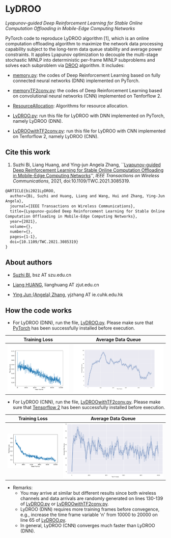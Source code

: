 # LyDROO

*Lyapunov-guided Deep Reinforcement Learning for Stable Online Computation Offloading in Mobile-Edge Computing Networks*

PyTorch code to reproduce LyDROO algorithm [1], which is an online computation offloading algorithm to maximize the network data processing capability subject to the long-term data queue stability and average power constraints. It applies Lyapunov optimization to
decouple the multi-stage stochastic MINLP into deterministic per-frame MINLP subproblems and solves each subproblem via [DROO](https://github.com/revenol/DROO) algorithm. It includes:

- [memory.py](memory.py): the codes of Deep Reinforcement Learning based on fully connected neural networks (DNN) implemented on PyTorch.
- [memoryTF2conv.py](memoryTF2conv.py): the codes of Deep Reinforcement Learning based on convolutional neural networks (CNN) implemented on Tenforflow 2.

- [ResourceAllocation](ResourceAllocation.py): Algorithms for resource allocation.

- [LyDROO.py](LyDROO.py): run this file for LyDROO with DNN implemented on PyTorch, namely LyDROO (DNN).
- [LyDROOwithTF2conv.py](LyDROOwithTF2conv.py): run this file for LyDROO with CNN implemented on Tenforflow 2, namely LyDROO (CNN).

## Cite this work

1. Suzhi Bi, Liang Huang, and Ying-jun Angela Zhang, ``[Lyapunov-guided Deep Reinforcement Learning for Stable Online Computation Offloading in Mobile-Edge Computing Networks](https://ieeexplore.ieee.org/document/9449944)'', *IEEE Transactions on Wireless Communications*, 2021, doi:10.1109/TWC.2021.3085319.

```
@ARTICLE{bi2021LyDROO,  
  author={Bi, Suzhi and Huang, Liang and Wang, Hui and Zhang, Ying-Jun Angela},
  journal={IEEE Transactions on Wireless Communications},
  title={Lyapunov-guided Deep Reinforcement Learning for Stable Online Computation Offloading in Mobile-Edge Computing Networks},
  year={2021},
  volume={},
  number={},
  pages={1-1},
  doi={10.1109/TWC.2021.3085319}
}
```

## About authors

- [Suzhi BI](https://scholar.google.com/citations?user=uibqC-0AAAAJ), bsz AT szu.edu.cn

- [Liang HUANG](https://scholar.google.com/citations?user=NifLoZ4AAAAJ), lianghuang AT zjut.edu.cn

- [Ying Jun (Angela) Zhang](https://scholar.google.com/citations?user=iOb3wocAAAAJ), yjzhang AT ie.cuhk.edu.hk


## How the code works

- For LyDROO (DNN), run the file, [LyDROO.py](LyDROO.py). Please make sure that [PyTorch](https://pytorch.org/get-started/locally/) has been successfully installed before execution.

| Training Loss            |  Average Data Queue |
| :------------------------: | :------------------------: |
|![](img/trainingLoss.png)  |  ![](img/AverageDataQueue.png)|


- For LyDROO (CNN), run the file, [LyDROOwithTF2conv.py](LyDROOwithTF2conv.py). Please make sure that [Tensorflow 2](https://www.tensorflow.org/install) has been successfully installed before execution.

| Training Loss            |  Average Data Queue |
| :-------------------------:|:-------------------------: |
|![](img/trainingLossCNN.png)  |  ![](img/AverageDataQueueCNN.png) |

- Remarks:
  - You may arrive at similar but different results since both wireless channels and data arrivals are randomly generated on lines 130-139 of [LyDROO.py](LyDROO.py) or [LyDROOwithTF2conv.py](LyDROOwithTF2conv.py).
  - LyDROO (DNN) requires more training frames before convegence, e.g., increase the time frame variable 'n' from 10000 to 20000 on line 65 of [LyDROO.py](LyDROO.py).
  - In general, LyDROO (CNN) converges much faster than LyDROO (DNN).
